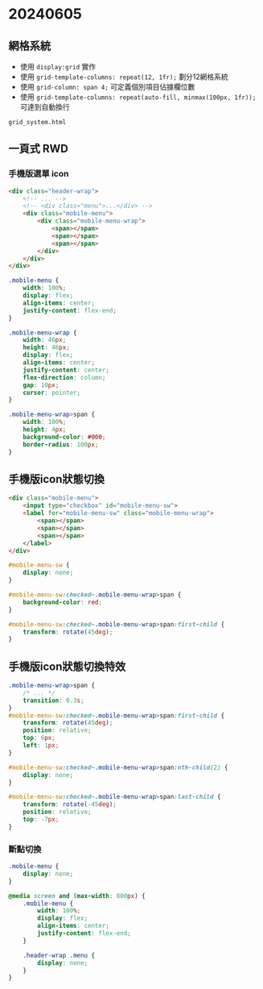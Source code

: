 # 20240605

## 網格系統
 
- 使用 `display:grid` 實作
- 使用 `grid-template-columns: repeat(12, 1fr);` 劃分12網格系統
- 使用 `grid-column: span 4;` 可定義個別項目佔據欄位數
- 使用 `grid-template-columns: repeat(auto-fill, minmax(100px, 1fr));` 可達到自動換行

`grid_system.html`

## 一頁式 RWD

### 手機版選單 icon

```html
<div class="header-wrap">
    <!-- ... -->
    <!-- <div class="menu">...</div> -->
    <div class="mobile-menu">
        <div class="mobile-menu-wrap">
            <span></span>
            <span></span>
            <span></span>
        </div>
    </div>
</div>
```

```css
.mobile-menu {
    width: 100%;
    display: flex;
    align-items: center;
    justify-content: flex-end;
}

.mobile-menu-wrap {
    width: 46px;
    height: 46px;
    display: flex;
    align-items: center;
    justify-content: center;
    flex-direction: column;
    gap: 10px;
    cursor: pointer;
}

.mobile-menu-wrap>span {
    width: 100%;
    height: 4px;
    background-color: #000;
    border-radius: 100px;
}
```

## 手機版icon狀態切換

```html
<div class="mobile-menu">
    <input type="checkbox" id="mobile-menu-sw">
    <label for="mobile-menu-sw" class="mobile-menu-wrap">
        <span></span>
        <span></span>
        <span></span>
    </label>
</div>
```
```css
#mobile-menu-sw {
    display: none;
}

#mobile-menu-sw:checked~.mobile-menu-wrap>span {
    background-color: red;
}

#mobile-menu-sw:checked~.mobile-menu-wrap>span:first-child {
    transform: rotate(45deg);
}
```

## 手機版icon狀態切換特效

```css
.mobile-menu-wrap>span {
    /* ... */
    transition: 0.3s;
}
#mobile-menu-sw:checked~.mobile-menu-wrap>span:first-child {
    transform: rotate(45deg);
    position: relative;
    top: 6px;
    left: 1px;
}

#mobile-menu-sw:checked~.mobile-menu-wrap>span:nth-child(2) {
    display: none;
}

#mobile-menu-sw:checked~.mobile-menu-wrap>span:last-child {
    transform: rotate(-45deg);
    position: relative;
    top: -7px;
}
```
### 斷點切換

```css
.mobile-menu {
    display: none;
}

@media screen and (max-width: 800px) {
    .mobile-menu {
        width: 100%;
        display: flex;
        align-items: center;
        justify-content: flex-end;
    }

    .header-wrap .menu {
        display: none;
    }
}
```